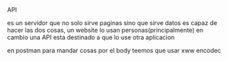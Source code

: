 API

es un servidor que no solo sirve paginas sino que sirve datos
es capaz de hacer las dos cosas, un website lo usan personas(principalmente)
en cambio una API esta destinado a que lo use otra aplicacion


en postman para mandar cosas por el body teemos que usar xww encodec


